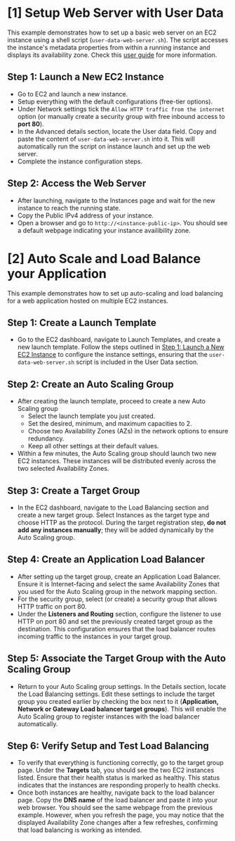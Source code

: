 # [1] Setup Web Server with User Data

This example demonstrates how to set up a basic web server on an EC2 instance using a shell script (`user-data-web-server.sh`). The script accesses the instance's metadata properties from within a running instance and displays its availability zone. Check this [user guide](https://docs.aws.amazon.com/AWSEC2/latest/UserGuide/instancedata-data-retrieval.html#instancedata-inside-access) for more information.

## Step 1: Launch a New EC2 Instance

- Go to EC2 and launch a new instance.
- Setup everything with the default configurations (free-tier options).
- Under Network settings tick the `Allow HTTP traffic from the internet` option (or manually create a security group with free inbound access to **port 80**).
- In the Advanced details section, locate the User data field. Copy and paste the content of `user-data-web-server.sh` into it. This will automatically run the script on instance launch and set up the web server.
- Complete the instance configuration steps.

## Step 2: Access the Web Server

- After launching, navigate to the Instances page and wait for the new instance to reach the running state.
- Copy the Public IPv4 address of your instance.
- Open a browser and go to `http://<instance-public-ip>`. You should see a default webpage indicating your instance availibility zone.

# [2] Auto Scale and Load Balance your Application

This example demonstrates how to set up auto-scaling and load balancing for a web application hosted on multiple EC2 instances.

## Step 1: Create a Launch Template

- Go to the EC2 dashboard, navigate to Launch Templates, and create a new launch template. Follow the steps outlined in [Step 1: Launch a New EC2 Instance](#step-1-launch-a-new-ec2-instance) to configure the instance settings, ensuring that the `user-data-web-server.sh` script is included in the User Data section.

## Step 2: Create an Auto Scaling Group

- After creating the launch template, proceed to create a new Auto Scaling group
  - Select the launch template you just created.
  - Set the desired, minimum, and maximum capacities to 2.
  - Choose two Availability Zones (AZs) in the network options to ensure redundancy.
  - Keep all other settings at their default values.
- Within a few minutes, the Auto Scaling group should launch two new EC2 instances. These instances will be distributed evenly across the two selected Availability Zones.

## Step 3: Create a Target Group

- In the EC2 dashboard, navigate to the Load Balancing section and create a new target group. Select Instances as the target type and choose HTTP as the protocol. During the target registration step, **do not add any instances manually**; they will be added dynamically by the Auto Scaling group.

## Step 4: Create an Application Load Balancer

- After setting up the target group, create an Application Load Balancer. Ensure it is Internet-facing and select the same Availability Zones that you used for the Auto Scaling group in the network mapping section.
- For the security group, select (or create) a security group that allows HTTP traffic on port 80.
- Under the **Listeners and Routing** section, configure the listener to use HTTP on port 80 and set the previously created target group as the destination. This configuration ensures that the load balancer routes incoming traffic to the instances in your target group.

## Step 5: Associate the Target Group with the Auto Scaling Group

- Return to your Auto Scaling group settings. In the Details section, locate the Load Balancing settings. Edit these settings to include the target group you created earlier by checking the box next to it (**Application, Network or Gateway Load balancer target groups**). This will enable the Auto Scaling group to register instances with the load balancer automatically.

## Step 6: Verify Setup and Test Load Balancing

- To verify that everything is functioning correctly, go to the target group page. Under the **Targets** tab, you should see the two EC2 instances listed. Ensure that their health status is marked as healthy. This status indicates that the instances are responding properly to health checks.
- Once both instances are healthy, navigate back to the load balancer page. Copy the **DNS name** of the load balancer and paste it into your web browser. You should see the same webpage from the previous example. However, when you refresh the page, you may notice that the displayed Availability Zone changes after a few refreshes, confirming that load balancing is working as intended.

